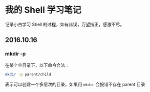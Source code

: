 # 我的 Shell 学习笔记

记录小白学习 Shell 的过程，如有错误，万望指正，感激不尽。

## 2016.10.16

### mkdir -p

在某个空目录下，以下命令合法：

```bash
mkdir -p parent/child
```

表示可以创建一个多层次的目录，如果用 `mkdir` 会报错不存在 parent 目录
